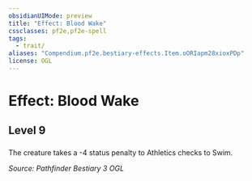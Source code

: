 ```yaml
---
obsidianUIMode: preview
title: "Effect: Blood Wake"
cssclasses: pf2e,pf2e-spell
tags:
  - trait/
aliases: "Compendium.pf2e.bestiary-effects.Item.oORIapm28xioxPDp"
license: OGL
---
```

# Effect: Blood Wake
## Level 9
### 






The creature takes a -4 status penalty to Athletics checks to Swim.

*Source: Pathfinder Bestiary 3*
*OGL*